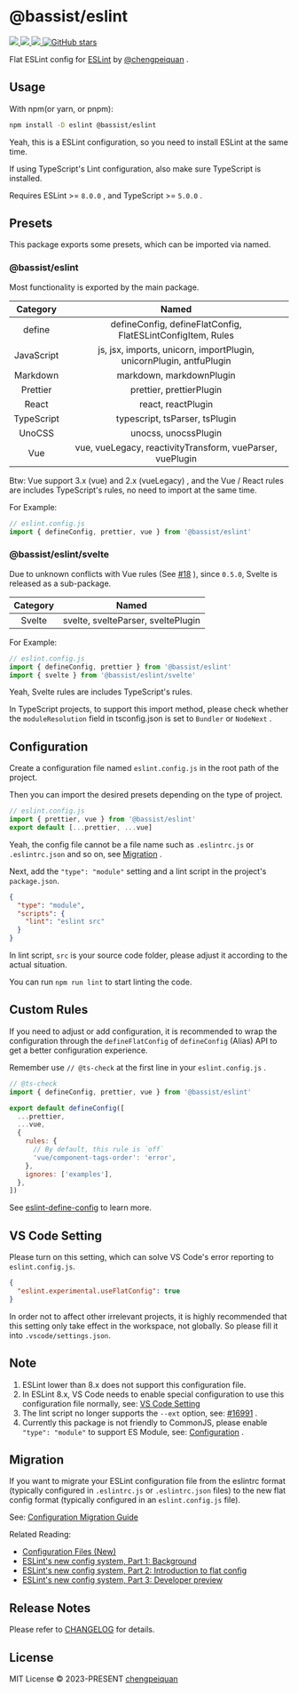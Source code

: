 # @bassist/eslint

<p>
  <a href='https://www.npmjs.com/package/@bassist/eslint'>
    <img src="https://img.shields.io/npm/v/@bassist/eslint?color=f43f5e&label=npm" />
  </a>
  <a href="https://www.npmjs.com/package/@bassist/eslint" target="__blank">
    <img src="https://img.shields.io/npm/dm/@bassist/eslint?color=f43f5e&label=" />
  </a>
  <a href="https://github.com/chengpeiquan/bassist/tree/main/packages/eslint" target="__blank">
    <img src="https://img.shields.io/static/v1?label=&message=docs%20%26%20demos&color=f43f5e" />
  </a>
  <a href="https://github.com/chengpeiquan/bassist" target="__blank">
    <img alt="GitHub stars" src="https://img.shields.io/github/stars/chengpeiquan/bassist?style=social" />
  </a>
</p>

Flat ESLint config for [ESLint](https://eslint.org/) by [@chengpeiquan](https://github.com/chengpeiquan) .

## Usage

With npm(or yarn, or pnpm):

```bash
npm install -D eslint @bassist/eslint
```

Yeah, this is a ESLint configuration, so you need to install ESLint at the same time.

If using TypeScript's Lint configuration, also make sure TypeScript is installed.

Requires ESLint >= `8.0.0` , and TypeScript >= `5.0.0` .

## Presets

This package exports some presets, which can be imported via named.

### @bassist/eslint

Most functionality is exported by the main package.

|  Category  |                                Named                                |
| :--------: | :-----------------------------------------------------------------: |
|   define   |     defineConfig, defineFlatConfig, FlatESLintConfigItem, Rules     |
| JavaScript | js, jsx, imports, unicorn, importPlugin, unicornPlugin, antfuPlugin |
|  Markdown  |                      markdown, markdownPlugin                       |
|  Prettier  |                      prettier, prettierPlugin                       |
|   React    |                         react, reactPlugin                          |
| TypeScript |                   typescript, tsParser, tsPlugin                    |
|   UnoCSS   |                        unocss, unocssPlugin                         |
|    Vue     |      vue, vueLegacy, reactivityTransform, vueParser, vuePlugin      |

Btw: Vue support 3.x (vue) and 2.x (vueLegacy) , and the Vue / React rules are includes TypeScript's rules, no need to import at the same time.

For Example:

```js
// eslint.config.js
import { defineConfig, prettier, vue } from '@bassist/eslint'
```

### @bassist/eslint/svelte

Due to unknown conflicts with Vue rules (See [#18](https://github.com/chengpeiquan/bassist/issues/18) ), since `0.5.0`, Svelte is released as a sub-package.

| Category |               Named                |
| :------: | :--------------------------------: |
|  Svelte  | svelte, svelteParser, sveltePlugin |

For Example:

```js
// eslint.config.js
import { defineConfig, prettier } from '@bassist/eslint'
import { svelte } from '@bassist/eslint/svelte'
```

Yeah, Svelte rules are includes TypeScript's rules.

In TypeScript projects, to support this import method, please check whether the `moduleResolution` field in tsconfig.json is set to `Bundler` or `NodeNext` .

## Configuration

Create a configuration file named `eslint.config.js` in the root path of the project.

Then you can import the desired presets depending on the type of project.

```js
// eslint.config.js
import { prettier, vue } from '@bassist/eslint'
export default [...prettier, ...vue]
```

Yeah, the config file cannot be a file name such as `.eslintrc.js` or `.eslintrc.json` and so on, see [Migration](#migration) .

Next, add the `"type": "module"` setting and a lint script in the project's `package.json`.

```json
{
  "type": "module",
  "scripts": {
    "lint": "eslint src"
  }
}
```

In lint script, `src` is your source code folder, please adjust it according to the actual situation.

You can run `npm run lint` to start linting the code.

## Custom Rules

If you need to adjust or add configuration, it is recommended to wrap the configuration through the `defineFlatConfig` of `defineConfig` (Alias) API to get a better configuration experience.

Remember use `// @ts-check` at the first line in your `eslint.config.js` .

```js
// @ts-check
import { defineConfig, prettier, vue } from '@bassist/eslint'

export default defineConfig([
  ...prettier,
  ...vue,
  {
    rules: {
      // By default, this rule is `off`
      'vue/component-tags-order': 'error',
    },
    ignores: ['examples'],
  },
])
```

See [eslint-define-config](https://github.com/Shinigami92/eslint-define-config) to learn more.

## VS Code Setting

Please turn on this setting, which can solve VS Code's error reporting to `eslint.config.js`.

```json
{
  "eslint.experimental.useFlatConfig": true
}
```

In order not to affect other irrelevant projects, it is highly recommended that this setting only take effect in the workspace, not globally. So please fill it into `.vscode/settings.json`.

## Note

1. ESLint lower than 8.x does not support this configuration file.
2. In ESLint 8.x, VS Code needs to enable special configuration to use this configuration file normally, see: [VS Code Setting](#vs-code-setting)
3. The lint script no longer supports the `--ext` option, see: [#16991](https://github.com/eslint/eslint/issues/16991) .
4. Currently this package is not friendly to CommonJS, please enable `"type": "module"` to support ES Module, see: [Configuration](#configuration) .

## Migration

If you want to migrate your ESLint configuration file from the eslintrc format (typically configured in `.eslintrc.js` or `.eslintrc.json` files) to the new flat config format (typically configured in an `eslint.config.js` file).

See: [Configuration Migration Guide](https://eslint.org/docs/latest/use/configure/migration-guide)

Related Reading:

- [Configuration Files (New)](https://eslint.org/docs/latest/use/configure/configuration-files-new)
- [ESLint's new config system, Part 1: Background](https://eslint.org/blog/2022/08/new-config-system-part-1/)
- [ESLint's new config system, Part 2: Introduction to flat config](https://eslint.org/blog/2022/08/new-config-system-part-2/)
- [ESLint's new config system, Part 3: Developer preview](https://eslint.org/blog/2022/08/new-config-system-part-3/)

## Release Notes

Please refer to [CHANGELOG](https://github.com/chengpeiquan/bassist/blob/main/packages/eslint/CHANGELOG.md) for details.

## License

MIT License © 2023-PRESENT [chengpeiquan](https://github.com/chengpeiquan)
